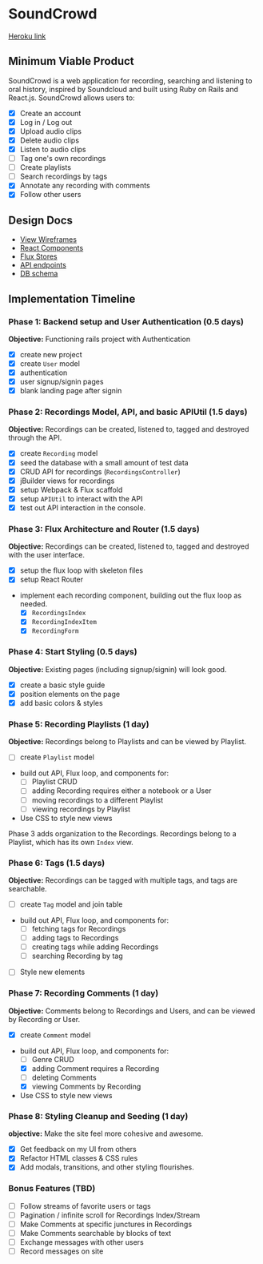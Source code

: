 # SoundCrowd

[Heroku link][heroku]

[heroku]: https://soundcrowd-.herokuapp.com/

## Minimum Viable Product

SoundCrowd is a web application for recording, searching and listening to oral history, inspired by Soundcloud and built using Ruby on Rails and React.js. SoundCrowd allows users to:

<!-- This is a Markdown checklist. Use it to keep track of your
progress. Put an x between the brackets for a checkmark: [x] -->

- [X] Create an account
- [X] Log in / Log out
- [X] Upload audio clips
- [X] Delete audio clips
- [X] Listen to audio clips
- [ ] Tag one's own recordings
- [ ] Create playlists
- [ ] Search recordings by tags
- [X] Annotate any recording with comments
- [X] Follow other users

## Design Docs
* [View Wireframes][views]
* [React Components][components]
* [Flux Stores][stores]
* [API endpoints][api-endpoints]
* [DB schema][schema]

[views]: ./docs/views.md
[components]: ./docs/components.md
[stores]: ./docs/stores.md
[api-endpoints]: ./docs/api-endpoints.md
[schema]: ./docs/schema.md

## Implementation Timeline

### Phase 1: Backend setup and User Authentication (0.5 days)

**Objective:** Functioning rails project with Authentication

- [X] create new project
- [X] create `User` model
- [X] authentication
- [X] user signup/signin pages
- [X] blank landing page after signin

### Phase 2: Recordings Model, API, and basic APIUtil (1.5 days)

**Objective:** Recordings can be created, listened to, tagged and destroyed through
the API.

- [X] create `Recording` model
- [X] seed the database with a small amount of test data
- [X] CRUD API for recordings (`RecordingsController`)
- [X] jBuilder views for recordings
- [X] setup Webpack & Flux scaffold
- [X] setup `APIUtil` to interact with the API
- [X] test out API interaction in the console.

### Phase 3: Flux Architecture and Router (1.5 days)

**Objective:** Recordings can be created, listened to, tagged and destroyed with the user interface.

- [X] setup the flux loop with skeleton files
- [X] setup React Router
- implement each recording component, building out the flux loop as needed.
  - [X] `RecordingsIndex`
  - [X] `RecordingIndexItem`
  - [X] `RecordingForm`

### Phase 4: Start Styling (0.5 days)

**Objective:** Existing pages (including signup/signin) will look good.

- [X] create a basic style guide
- [X] position elements on the page
- [X] add basic colors & styles

### Phase 5: Recording Playlists (1 day)

**Objective:** Recordings belong to Playlists and can be viewed by Playlist.

- [ ] create `Playlist` model
- build out API, Flux loop, and components for:
  - [ ] Playlist CRUD
  - [ ] adding Recording requires either a notebook or a User
  - [ ] moving recordings to a different Playlist
  - [ ] viewing recordings by Playlist
- Use CSS to style new views

Phase 3 adds organization to the Recordings. Recordings belong to a Playlist,
which has its own `Index` view.

### Phase 6: Tags (1.5 days)

**Objective:** Recordings can be tagged with multiple tags, and tags are searchable.

- [ ] create `Tag` model and join table
- build out API, Flux loop, and components for:
  - [ ] fetching tags for Recordings
  - [ ] adding tags to Recordings
  - [ ] creating tags while adding Recordings
  - [ ] searching Recording by tag
- [ ] Style new elements

### Phase 7: Recording Comments (1 day)

**Objective:** Comments belong to Recordings and Users, and can be viewed by Recording or User.

- [X] create `Comment` model
- build out API, Flux loop, and components for:
  - [ ] Genre CRUD
  - [X] adding Comment requires a Recording
  - [ ] deleting Comments
  - [X] viewing Comments by Recording
- Use CSS to style new views

### Phase 8: Styling Cleanup and Seeding (1 day)

**objective:** Make the site feel more cohesive and awesome.

- [X] Get feedback on my UI from others
- [X] Refactor HTML classes & CSS rules
- [X] Add modals, transitions, and other styling flourishes.

### Bonus Features (TBD)
- [ ] Follow streams of favorite users or tags
- [ ] Pagination / infinite scroll for Recordings Index/Stream
- [ ] Make Comments at specific junctures in Recordings
- [ ] Make Comments searchable by blocks of text
- [ ] Exchange messages with other users
- [ ] Record messages on site

[phase-one]: ./docs/phases/phase1.md
[phase-two]: ./docs/phases/phase2.md
[phase-three]: ./docs/phases/phase3.md
[phase-four]: ./docs/phases/phase4.md
[phase-five]: ./docs/phases/phase5.md
